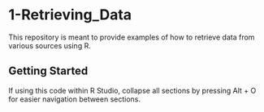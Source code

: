 # 1-Retrieving_Data

This repository is meant to provide examples of how to retrieve data from various sources using R. 


## Getting Started

If using this code within R Studio, collapse all sections by pressing Alt + O for easier navigation between sections.  



